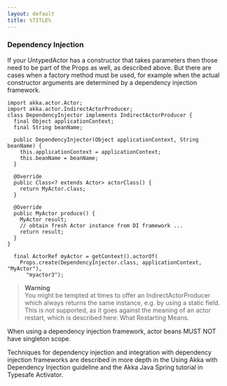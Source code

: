 ```yaml
---
layout: default
title: %TITLE%
---
```

### Dependency Injection
If your UntypedActor has a constructor that takes parameters then those need to be part of the Props as well, as described above. But there are cases when a factory method must be used, for example when the actual constructor arguments are determined by a dependency injection framework.
```chsarp
import akka.actor.Actor;
import akka.actor.IndirectActorProducer;
class DependencyInjector implements IndirectActorProducer {
  final Object applicationContext;
  final String beanName;
  
  public DependencyInjector(Object applicationContext, String beanName) {
    this.applicationContext = applicationContext;
    this.beanName = beanName;
  }
  
  @Override
  public Class<? extends Actor> actorClass() {
    return MyActor.class;
  }
  
  @Override
  public MyActor produce() {
    MyActor result;
    // obtain fresh Actor instance from DI framework ...
    return result;
  }
}
  
  final ActorRef myActor = getContext().actorOf(
    Props.create(DependencyInjector.class, applicationContext, "MyActor"),
      "myactor3");
```
>**Warning**<br/>
You might be tempted at times to offer an IndirectActorProducer which always returns the same instance, e.g. by using a static field. This is not supported, as it goes against the meaning of an actor restart, which is described here: What Restarting Means.

When using a dependency injection framework, actor beans MUST NOT have singleton scope.

Techniques for dependency injection and integration with dependency injection frameworks are described in more depth in the Using Akka with Dependency Injection guideline and the Akka Java Spring tutorial in Typesafe Activator.
